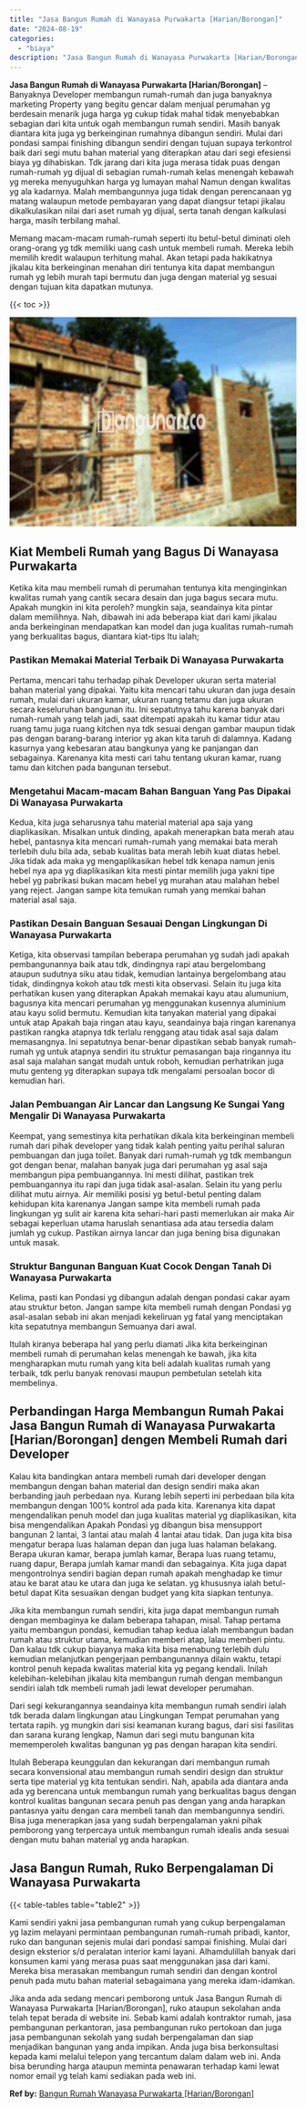 ```yaml
---
title: "Jasa Bangun Rumah di Wanayasa Purwakarta [Harian/Borongan]"
date: "2024-08-19"
categories: 
  - "biaya"
description: "Jasa Bangun Rumah di Wanayasa Purwakarta [Harian/Borongan]. Jika anda ada sedang mencari pemborong untuk Jasa Bangun Rumah di Wanayasa Purwakarta [Harian/Bo..."
---
```


**Jasa Bangun Rumah di Wanayasa Purwakarta \[Harian/Borongan\]** – Banyaknya Developer membangun rumah-rumah dan juga banyaknya marketing Property yang begitu gencar dalam menjual perumahan yg berdesain menarik juga harga yg cukup tidak mahal tidak menyebabkan sebagian dari kita untuk ogah membangun rumah sendiri. Masih banyak diantara kita juga yg berkeinginan rumahnya dibangun sendiri. Mulai dari pondasi sampai finishing dibangun sendiri dengan tujuan supaya terkontrol baik dari segi mutu bahan material yang diterapkan atau dari segi efesiensi biaya yg dihabiskan. Tdk jarang dari kita juga merasa tidak puas dengan rumah-rumah yg dijual di sebagian rumah-rumah kelas menengah kebawah yg mereka menyuguhkan harga yg lumayan mahal Namun dengan kwalitas yg ala kadarnya. Malah membangunnya juga tidak dengan perencanaan yg matang walaupun metode pembayaran yang dapat diangsur tetapi jikalau dikalkulasikan nilai dari aset rumah yg dijual, serta tanah dengan kalkulasi harga, masih terbilang mahal.

Memang macam-macam rumah-rumah seperti itu betul-betul diminati oleh orang-orang yg tdk memiliki uang cash untuk membeli rumah. Mereka lebih memilih kredit walaupun terhitung mahal. Akan tetapi pada hakikatnya jikalau kita berkeinginan menahan diri tentunya kita dapat membangun rumah yg lebih murah tapi bermutu dan juga dengan material yg sesuai dengan tujuan kita dapatkan mutunya.

{{< toc >}}

![Jasa Bangun Rumah di Wanayasa Purwakarta [Harian/Borongan]](/images/borong-bangunan-26.png)

## Kiat Membeli Rumah yang Bagus Di Wanayasa Purwakarta

Ketika kita mau membeli rumah di perumahan tentunya kita menginginkan kwalitas rumah yang cantik secara desain dan juga bagus secara mutu. Apakah mungkin ini kita peroleh? mungkin saja, seandainya kita pintar dalam memilihnya. Nah, dibawah ini ada beberapa kiat dari kami jikalau anda berkeinginan mendapatkan kan model dan juga kualitas rumah-rumah yang berkualitas bagus, diantara kiat-tips Itu ialah;

### Pastikan Memakai Material Terbaik Di Wanayasa Purwakarta

Pertama, mencari tahu terhadap pihak Developer ukuran serta material bahan material yang dipakai. Yaitu kita mencari tahu ukuran dan juga desain rumah, mulai dari ukuran kamar, ukuran ruang tetamu dan juga ukuran secara keseluruhan bangunan itu. Ini sepatutnya tahu karena banyak dari rumah-rumah yang telah jadi, saat ditempati apakah itu kamar tidur atau ruang tamu juga ruang kitchen nya tdk sesuai dengan gambar maupun tidak pas dengan barang-barang interior yg akan kita taruh di dalamnya. Kadang kasurnya yang kebesaran atau bangkunya yang ke panjangan dan sebagainya. Karenanya kita mesti cari tahu tentang ukuran kamar, ruang tamu dan kitchen pada bangunan tersebut.

### Mengetahui Macam-macam Bahan Banguan Yang Pas Dipakai Di Wanayasa Purwakarta

Kedua, kita juga seharusnya tahu material material apa saja yang diaplikasikan. Misalkan untuk dinding, apakah menerapkan bata merah atau hebel, pantasnya kita mencari rumah-rumah yang memakai bata merah terlebih dulu bila ada, sebab kualitas bata merah lebih kuat diatas hebel. Jika tidak ada maka yg mengaplikasikan hebel tdk kenapa namun jenis hebel nya apa yg diaplikasikan kita mesti pintar memilih juga yakni tipe hebel yg pabrikasi bukan macam hebel yg murahan atau malahan hebel yang reject. Jangan sampe kita temukan rumah yang memkai bahan material asal saja.

### Pastikan Desain Banguan Sesauai Dengan Lingkungan Di Wanayasa Purwakarta

Ketiga, kita observasi tampilan beberapa perumahan yg sudah jadi apakah pembangunannya baik atau tdk, dindingnya rapi atau bergelombang ataupun sudutnya siku atau tidak, kemudian lantainya bergelombang atau tidak, dindingnya kokoh atau tdk mesti kita observasi. Selain itu juga kita perhatikan kusen yang diterapkan Apakah memakai kayu atau alumunium, bagusnya kita mencari perumahan yg menggunakan kusennya aluminium atau kayu solid bermutu. Kemudian kita tanyakan material yang dipakai untuk atap Apakah baja ringan atau kayu, seandainya baja ringan karenanya pastikan rangka atapnya tdk terlalu renggang atau tidak asal saja dalam memasangnya. Ini sepatutnya benar-benar dipastikan sebab banyak rumah-rumah yg untuk atapnya sendiri itu struktur pemasangan baja ringannya itu asal saja malahan sangat mudah untuk roboh, kemudian perhatrikan juga mutu genteng yg diterapkan supaya tdk mengalami persoalan bocor di kemudian hari.

### Jalan Pembuangan Air Lancar dan Langsung Ke Sungai Yang Mengalir Di Wanayasa Purwakarta

Keempat, yang semestinya kita perhatikan dikala kita berkeinginan membeli rumah dari pihak developer yang tidak kalah penting yaitu perihal saluran pembuangan dan juga toilet. Banyak dari rumah-rumah yg tdk membangun got dengan benar, malahan banyak juga dari perumahan yg asal saja membangun pipa pembuangannya. Ini mesti dilihat, pastikan trek pembuangannya itu rapi dan juga tidak asal-asalan. Selain itu yang perlu dilihat mutu airnya. Air memiliki posisi yg betul-betul penting dalam kehidupan kita karenanya Jangan sampe kita membeli rumah pada lingkungan yg sulit air karena kita sehari-hari pasti memerlukan air maka Air sebagai keperluan utama haruslah senantiasa ada atau tersedia dalam jumlah yg cukup. Pastikan airnya lancar dan juga bening bisa digunakan untuk masak.

### Struktur Bangunan Banguan Kuat Cocok Dengan Tanah Di Wanayasa Purwakarta

Kelima, pasti kan Pondasi yg dibangun adalah dengan pondasi cakar ayam atau struktur beton. Jangan sampe kita membeli rumah dengan Pondasi yg asal-asalan sebab ini akan menjadi kekeliruan yg fatal yang menciptakan kita sepatutnya membangun Semuanya dari awal.

Itulah kiranya beberapa hal yang perlu diamati Jika kita berkeinginan membeli rumah di perumahan kelas menengah ke bawah, jika kita mengharapkan mutu rumah yang kita beli adalah kualitas rumah yang terbaik, tdk perlu banyak renovasi maupun pembetulan setelah kita membelinya.

## Perbandingan Harga Membangun Rumah Pakai Jasa Bangun Rumah di Wanayasa Purwakarta \[Harian/Borongan\] dengen Membeli Rumah dari Developer

Kalau kita bandingkan antara membeli rumah dari developer dengan membangun dengan bahan material dan design sendiri maka akan berbanding jauh perbedaan nya. Kurang lebih seperti ini perbedaan bila kita membangun dengan 100% kontrol ada pada kita. Karenanya kita dapat mengendalikan penuh model dan juga kualitas material yg diaplikasikan, kita bisa mengendalikan Apakah Pondasi yg dibangun bisa mensupport bangunan 2 lantai, 3 lantai atau malah 4 lantai atau tidak. Dan juga kita bisa mengatur berapa luas halaman depan dan juga luas halaman belakang. Berapa ukuran kamar, berapa jumlah kamar, Berapa luas ruang tetamu, ruang dapur, Berapa jumlah kamar mandi dan sebagainya. Kita juga dapat mengontrolnya sendiri bagian depan rumah apakah menghadap ke timur atau ke barat atau ke utara dan juga ke selatan. yg khususnya ialah betul-betul dapat Kita sesuaikan dengan budget yang kita siapkan tentunya.

Jika kita membangun rumah sendiri, kita juga dapat membangun rumah dengan membaginya ke dalam beberapa tahapan, misal. Tahap pertama yaitu membangun pondasi, kemudian tahap kedua ialah membangun badan rumah atau struktur utama, kemudian memberi atap, lalau memberi pintu. Dan kalau tdk cukup biayanya maka kita bisa menabung terlebih dulu kemudian melanjutkan pengerjaan pembangunannya dilain waktu, tetapi kontrol penuh kepada kwalitas material kita yg pegang kendali. Inilah kelebihan-kelebihan jikalau kita membangun rumah dengan membangun sendiri ialah tdk membeli rumah jadi lewat developer perumahan.

Dari segi kekurangannya seandainya kita membangun rumah sendiri ialah tdk berada dalam lingkungan atau Lingkungan Tempat perumahan yang tertata rapih. yg mungkin dari sisi keamanan kurang bagus, dari sisi fasilitas dan sarana kurang lengkap, Namun dari segi mutu bangunan kita mememperoleh kwalitas bangunan yg pas dengan harapan kita sendiri.

Itulah Beberapa keunggulan dan kekurangan dari membangun rumah secara konvensional atau membangun rumah sendiri design dan struktur serta tipe material yg kita tentukan sendiri. Nah, apabila ada diantara anda ada yg berencana untuk membangun rumah yang berkualitas bagus dengan kontrol kualitas bangunan secara penuh pas dengan yang anda harapkan pantasnya yaitu dengan cara membeli tanah dan membangunnya sendiri. Bisa juga menerapkan jasa yang sudah berpengalaman yakni pihak pemborong yang terpercaya untuk membangun rumah idealis anda sesuai dengan mutu bahan material yg anda harapkan.

## Jasa Bangun Rumah, Ruko Berpengalaman Di Wanayasa Purwakarta

{{< table-tables table="table2" >}}

Kami sendiri yakni jasa pembangunan rumah yang cukup berpengalaman yg lazim melayani permintaan pembangunan rumah-rumah pribadi, kantor, ruko dan bangunan sejenis mulai dari pondasi sampai finishing. Mulai dari design eksterior s/d peralatan interior kami layani. Alhamdulillah banyak dari konsumen kami yang merasa puas saat menggunakan jasa dari kami. Mereka bisa merasakan membangun rumah sendiri dan dengan kontrol penuh pada mutu bahan material sebagaimana yang mereka idam-idamkan.

Jika anda ada sedang mencari pemborong untuk Jasa Bangun Rumah di Wanayasa Purwakarta \[Harian/Borongan\], ruko ataupun sekolahan anda telah tepat berada di website ini. Sebab kami adalah kontraktor rumah, jasa pembangunan perkantoran, jasa pembangunan ruko pertokoan dan juga jasa pembangunan sekolah yang sudah berpengalaman dan siap menjadikan bangunan yang anda impikan. Anda juga bisa berkonsultasi kepada kami melalui telepon yang tercantum dalam dalam web ini. Anda bisa berunding harga ataupun meminta penawaran terhadap kami lewat nomor email yg telah kami sediakan pada web ini.

**Ref by:** [Bangun Rumah Wanayasa Purwakarta [Harian/Borongan]](https://id.wikipedia.org/wiki/Bangun)
